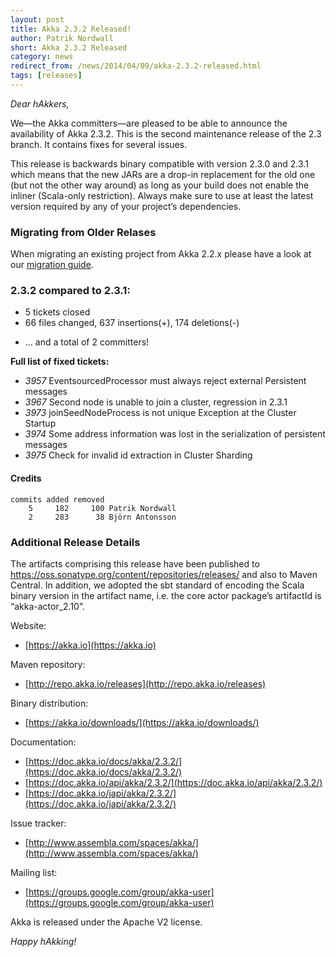 ```yaml
---
layout: post
title: Akka 2.3.2 Released!
author: Patrik Nordwall
short: Akka 2.3.2 Released
category: news
redirect_from: /news/2014/04/09/akka-2.3.2-released.html
tags: [releases]
---
```


*Dear hAkkers,*

We—the Akka committers—are pleased to be able to announce the availability of Akka 2.3.2. This is the second maintenance release of the 2.3 branch. It contains fixes for several issues.

This release is backwards binary compatible with version 2.3.0 and 2.3.1 which means that the new JARs are a drop-in replacement for the old one (but not the other way around) as long as your build does not enable the inliner (Scala-only restriction). Always make sure to use at least the latest version required by any of your project’s dependencies.

### Migrating from Older Relases ###

When migrating an existing project from Akka 2.2.x please have a look at our [migration guide](https://doc.akka.io/docs/akka/2.3.2/project/migration-guide-2.2.x-2.3.x.html).

### 2.3.2 compared to 2.3.1: ###

* 5 tickets closed
* 66 files changed, 637 insertions(+), 174 deletions(-)
 - ... and a total of 2 committers!

**Full list of fixed tickets:**

 - *3957* EventsourcedProcessor must always reject external Persistent messages
 - *3967* Second node is unable to join a cluster, regression in 2.3.1
 - *3973* joinSeedNodeProcess is not unique Exception at the Cluster Startup
 - *3974* Some address information was lost in the serialization of persistent messages
 - *3975* Check for invalid id extraction in Cluster Sharding

#### Credits ####

    commits added removed
        5     182     100 Patrik Nordwall
        2     283      38 Björn Antonsson



### Additional Release Details ###

The artifacts comprising this release have been published to https://oss.sonatype.org/content/repositories/releases/ and also to Maven Central. In addition, we adopted the sbt standard of encoding the Scala binary version in the artifact name, i.e. the core actor package’s artifactId is “akka-actor_2.10”.

Website:

 - [https://akka.io](https://akka.io)

Maven repository:

 - [http://repo.akka.io/releases](http://repo.akka.io/releases)

Binary distribution:

 - [https://akka.io/downloads/](https://akka.io/downloads/)

Documentation:

 - [https://doc.akka.io/docs/akka/2.3.2/](https://doc.akka.io/docs/akka/2.3.2/)
 - [https://doc.akka.io/api/akka/2.3.2/](https://doc.akka.io/api/akka/2.3.2/)
 - [https://doc.akka.io/japi/akka/2.3.2/](https://doc.akka.io/japi/akka/2.3.2/)

Issue tracker:

 - [http://www.assembla.com/spaces/akka/](http://www.assembla.com/spaces/akka/)

Mailing list:

 - [https://groups.google.com/group/akka-user](https://groups.google.com/group/akka-user)

Akka is released under the Apache V2 license.

*Happy hAkking!*
